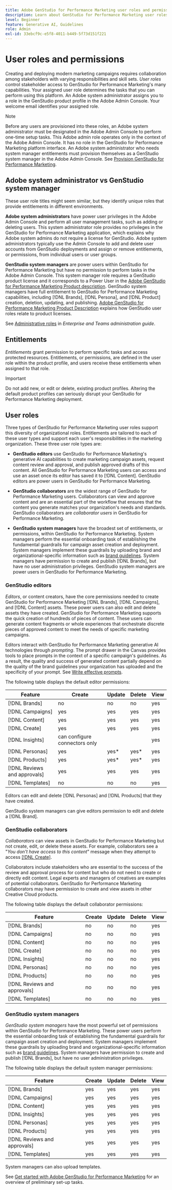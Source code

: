 ```yaml
---
title: Adobe GenStudio for Performance Marketing user roles and permissions
description: Learn about GenStudio for Performance Marketing user roles and permissions.
level: Beginner
feature: Generative AI, Guidelines
role: Admin
exl-id: 33ebcf9c-e5f8-4011-b449-5f73d151f221
---
```

# User roles and permissions

Creating and deploying modern marketing campaigns requires collaboration among stakeholders with varying responsibilities and skill sets. _User roles_ control stakeholder access to GenStudio for Performance Marketing's many capabilities. Your assigned user role determines the tasks that you can perform using this platform. An Adobe system administrator assigns you to a role in the GenStudio product profile in the Adobe Admin Console. Your welcome email identifies your assigned role.

>[!NOTE]
>
>Before any users are provisioned into these roles, an Adobe system administrator must be designated in the Adobe Admin Console to perform one-time setup tasks. This Adobe admin role operates only in the context of the Adobe Admin Console. It has no role in the GenStudio for Performance Marketing platform interface. An Adobe system administrator who needs system manager entitlements must provision themselves as a GenStudio system manager in the Adobe Admin Console. See [Provision GenStudio for Performance Marketing](product-provisioning.md).

## Adobe system administrator vs GenStudio system manager

These user role titles might seem similar, but they identify unique roles that provide entitlements in different environments.

**Adobe system administrators** have power user privileges in the Adobe Admin Console and perform all user management tasks, such as adding or deleting users. This system administrator role provides no privileges in the GenStudio for Performance Marketing application, which explains why Adobe system admins do not require a license for GenStudio. Adobe system administrators typically use the Admin Console to add and delete user accounts from GenStudio deployments and assign or remove entitlements, or permissions, from individual users or user groups.

**GenStudio system managers** are power users within GenStudio for Performance Marketing but have no permission to perform tasks in the Adobe Admin Console. This system manager role requires a GenStudio product license and it corresponds to a Power User in the [Adobe GenStudio for Performance Marketing Product description](https://helpx.adobe.com/legal/product-descriptions/adobe-genstudio-for-performance-marketing---product-description.html). GenStudio system managers have full entitlement to GenStudio for Performance Marketing capabilities, including [!DNL Brands], [!DNL Persona], and [!DNL Product] creation, deletion, updating, and publishing. [Adobe GenStudio for Performance Marketing Product Description](https://helpx.adobe.com/legal/product-descriptions/adobe-genstudio-for-performance-marketing---product-description.html) explains how GenStudio user roles relate to product licenses.

See [Administrative roles](https://helpx.adobe.com/enterprise/using/admin-roles.html#enterprise) in _Enterprise and Teams administration guide_.

## Entitlements

_Entitlements_ grant permission to perform specific tasks and access protected resources. Entitlements, or permissions, are defined in the user role within the product profile, and users receive these entitlements when assigned to that role.

>[!IMPORTANT]
>
>Do not add new, or edit or delete, existing product profiles. Altering the default product profiles can seriously disrupt your GenStudio for Performance Marketing deployment.

## User roles

Three types of GenStudio for Performance Marketing user roles support this diversity of organizational roles. Entitlements are tailored to each of these user types and support each user's responsibilities in the marketing organization. These three user role types are:

* **GenStudio editors** use GenStudio for Performance Marketing's generative AI capabilities to create marketing campaign assets, request content review and approval, and publish approved drafts of this content. All GenStudio for Performance Marketing users can access and use an asset once its editor has saved it to [!DNL Content]. GenStudio editors are power users in GenStudio for Performance Marketing.

* **GenStudio collaborators** are the widest range of GenStudio for Performance Marketing users. Collaborators can view and approve content and are an essential part of the workflow that ensures that the content you generate matches your organization's needs and standards. GenStudio collaborators are _collaborator users_ in GenStudio for Performance Marketing.

* **GenStudio system managers** have the broadest set of entitlements, or permissions, within GenStudio for Performance Marketing. System managers perform the essential onboarding task of establishing the fundamental guardrails for campaign asset creation and deployment. System managers implement these guardrails by uploading brand and organizational-specific information such as [brand guidelines](./guidelines/overview.md). System managers have permission to create and publish [!DNL Brands], but have no user administration privileges. GenStudio system managers are power users in GenStudio for Performance Marketing.

### GenStudio editors

_Editors_, or content creators, have the core permissions needed to create GenStudio for Performance Marketing [!DNL Brands], [!DNL Campaigns], and [!DNL Content] assets. These power users can also edit and delete assets they have created. GenStudio for Performance Marketing supports the quick creation of hundreds of pieces of content. These users can generate content fragments or whole experiences that orchestrate discrete pieces of approved content to meet the needs of specific marketing campaigns.

Editors interact with GenStudio for Performance Marketing generative AI technologies through _prompting_. The prompt drawer in the Canvas provides tools to place prompts in the context of a specific campaign's guidelines. As a result, the quality and success of generated content partially depend on the quality of the brand guidelines your organization has uploaded and the specificity of your prompt. See [Write effective prompts](effective-prompts.md).

The following table displays the default editor permissions:

| Feature | Create  | Update | Delete | View |
|-----------|----------------|----------------|----------------|----------------|
|   [!DNL Brands]| no  | no | no |  yes |
|   [!DNL Campaigns] | yes    |   yes      |  yes       |    yes       |
|   [!DNL Content] |     yes  |   yes     |    yes   |   yes      |
|   [!DNL Create] |     yes  |   yes     |    yes   |   yes      |
|   [!DNL Insights] |  can configure connectors only  |    |     |   yes  |
|   [!DNL Personas] | yes    |   yes*      |  yes*       |    yes       |
|   [!DNL Products] | yes    |   yes*      |  yes*       |    yes       |
|   [!DNL Reviews and approvals]  |   yes     |  yes   |    yes     |    yes     |
|   [!DNL Templates]| no  | no | no |  yes |

Editors can edit and delete [!DNL Personas] and [!DNL Products] that they have created.

GenStudio system managers can give editors permission to edit and delete a [!DNL Brand].

### GenStudio collaborators

_Collaborators_ can view assets in GenStudio for Performance Marketing but not create, edit, or delete these assets. For example, collaborators see a "*You don't have access to this content*" message when they attempt to access [[!DNL Create]](/help/user-guide/create/overview.md).

Collaborators include stakeholders who are essential to the success of the review and approval process for content but who do not need to create or directly edit content. Legal experts and managers of creatives are examples of potential collaborators. GenStudio for Performance Marketing collaborators may have permission to create and view assets in other Creative Cloud products.

The following table displays the default collaborator permissions:

| Feature | Create  | Update | Delete | View |
|-----------|----------------|----------------|----------------|----------------|
|   [!DNL Brands]| no  | no | no |  yes |
|   [!DNL Campaigns] | no    |   no      |  no       |    yes       |
|   [!DNL Content] |     no  |   no     |    no   |   yes      |
|   [!DNL Create] |     no  |   no     |    no   |   yes      |
|   [!DNL Insights] |    no |  no  |   no  |   yes  |
|   [!DNL Personas] | no    |   no      |  no       |    yes       |
|   [!DNL Products] | no    |   no      |  no       |    yes       |
|   [!DNL Reviews and approvals] |   no     |   no  |  no       |   yes      |
|   [!DNL Templates]| no  | no | no |  yes |

### GenStudio system managers

_GenStudio system managers_ have the most powerful set of permissions within GenStudio for Performance Marketing. These power users perform the essential onboarding task of establishing the fundamental guardrails for campaign asset creation and deployment. System managers implement these guardrails by uploading brand and organizational-specific information such as [brand guidelines](./guidelines/overview.md). System managers have permission to create and publish [!DNL Brands], but have no user administration privileges.

The following table displays the default system manager permissions:

| Feature | Create  | Update | Delete | View |
|-----------|----------------|----------------|----------------|----------------|
|   [!DNL Brands]| yes  | yes | yes |  yes |
|   [!DNL Campaigns] | yes    |   yes      |  yes       |    yes       |
|   [!DNL Content] |     yes  |   yes     |    yes   |   yes      |
|   [!DNL Insights] |  yes   |  yes  |   yes |  yes   |
|   [!DNL Personas] | yes    |   yes      |  yes       |    yes       |
|   [!DNL Products]  | yes    |   yes      |  yes       |    yes       |
|   [!DNL Reviews and approvals] |  yes      | yes    |     yes    |   yes      |
|   [!DNL Templates]| yes  | yes | yes |  yes |

System managers can also upload templates.

See [Get started with Adobe GenStudio for Performance Marketing](get-started.md) for an overview of preliminary set-up tasks.
